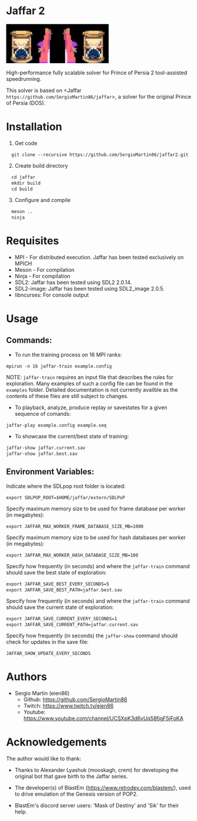 # Jaffar 2

![](jaffar2.png)

High-performance fully scalable solver for Prince of Persia 2 tool-assisted speedrunning.  

This solver is based on <Jaffar `https://github.com/SergioMartin86/jaffar`>, a solver for the original Prince of Persia (DOS).

Installation
===============

1) Get code

 
```
  git clone --recursive https://github.com/SergioMartin86/jaffar2.git
```
  
2) Create build directory


```
  cd jaffar
  mkdir build
  cd build
```

3) Configure and compile

```
  meson ..
  ninja
```
  
Requisites
============


- MPI - For distributed execution. Jaffar has been tested exclusively on MPICH
- Meson - For compilation
- Ninja - For compilation
- SDL2: Jaffar has been tested using SDL2 2.0.14. 
- SDL2-image: Jaffar has been tested using SDL2_image 2.0.5.
- libncurses: For console output

Usage
=========

Commands:
-----------

+ To run the training process on 16 MPI ranks:

```
mpirun -n 16 jaffar-train example.config 
```


NOTE: `jaffar-train` requires an input file that describes the rules for exploration. Many examples of such a config file can be found in the `examples` folder. Detailed documentation is not currently availble as the contents of these files are still subject to changes.


+ To playback, analyze, produce replay or savestates for a given sequence of comands:

```
jaffar-play example.config example.seq 
```

+ To showcase the current/best state of training:

```
jaffar-show jaffar.current.sav
jaffar-show jaffar.best.sav  
```

Environment Variables:
------------------------

Indicate where the SDLpop root folder is located:

```
export SDLPOP_ROOT=$HOME/jaffar/extern/SDLPoP
```

Specify maximum memory size to be used for frame database per worker (in megabytes): 

```
export JAFFAR_MAX_WORKER_FRAME_DATABASE_SIZE_MB=1000
```

Specify maximum memory size to be used for hash databases per worker (in megabytes):

```
export JAFFAR_MAX_WORKER_HASH_DATABASE_SIZE_MB=100
```

Specify how frequently (in seconds) and where the `jaffar-train` command should save the best state of exploration:

```
export JAFFAR_SAVE_BEST_EVERY_SECONDS=5
export JAFFAR_SAVE_BEST_PATH=jaffar.best.sav
```

Specify how frequently (in seconds) and where the `jaffar-train` command should save the current state of exploration:

```
export JAFFAR_SAVE_CURRENT_EVERY_SECONDS=1
export JAFFAR_SAVE_CURRENT_PATH=jaffar.current.sav
```

Specify how frequently (in seconds) the `jaffar-show` command should check for updates in the save file:

```
JAFFAR_SHOW_UPDATE_EVERY_SECONDS
```

Authors
=============

- Sergio Martin (eien86)
  + Github: https://github.com/SergioMartin86
  + Twitch: https://www.twitch.tv/eien86
  + Youtube: https://www.youtube.com/channel/UCSXpK3d6vUq58fjgF5jFoKA

Acknowledgements
=================

The author would like to thank:

+ Thanks to Alexander Lyashuk (mooskagh, crem) for developing the original bot that gave birth to the Jaffar series. 

+ The developer(s) of BlastEm (https://www.retrodev.com/blastem/), used to drive emulation of the Genesis version of POP2. 

+ BlastEm's discord server users: 'Mask of Destiny' and 'Sik' for their help.
